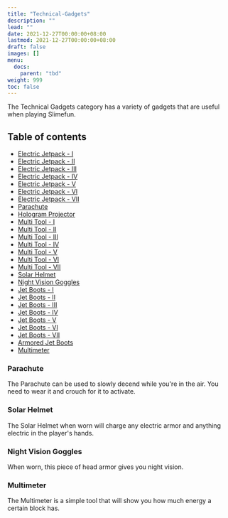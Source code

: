 ```yaml
---
title: "Technical-Gadgets"
description: ""
lead: ""
date: 2021-12-27T00:00:00+08:00
lastmod: 2021-12-27T00:00:00+08:00
draft: false
images: []
menu: 
  docs:
    parent: "tbd"
weight: 999
toc: false
---
```


The Technical Gadgets category has a variety of gadgets that are useful when playing Slimefun.  

## Table of contents

* [Electric Jetpack - I](/docs/slimefun/jetpacks)
* [Electric Jetpack - II](/docs/slimefun/jetpacks)
* [Electric Jetpack - III](/docs/slimefun/jetpacks)
* [Electric Jetpack - IV](/docs/slimefun/jetpacks)
* [Electric Jetpack - V](/docs/slimefun/jetpacks)
* [Electric Jetpack - VI](/docs/slimefun/jetpacks)
* [Electric Jetpack - VII](/docs/slimefun/jetpacks)
* [Parachute](/docs/slimefun/technical-gadgets#parachute)
* [Hologram Projector](/docs/slimefun/hologram-projector)
* [Multi Tool - I](/docs/slimefun/multi-tools)
* [Multi Tool - II](/docs/slimefun/multi-tools)
* [Multi Tool - III](/docs/slimefun/multi-tools)
* [Multi Tool - IV](/docs/slimefun/multi-tools)
* [Multi Tool - V](/docs/slimefun/multi-tools)
* [Multi Tool - VI](/docs/slimefun/multi-tools)
* [Multi Tool - VII](/docs/slimefun/multi-tools)
* [Solar Helmet](/docs/slimefun/technical-gadgets#solar-helmet)
* [Night Vision Goggles](/docs/slimefun/technical-gadgets#night-vision-goggles)
* [Jet Boots - I](/docs/slimefun/jet-boots)
* [Jet Boots - II](/docs/slimefun/jet-boots)
* [Jet Boots - III](/docs/slimefun/jet-boots)
* [Jet Boots - IV](/docs/slimefun/jet-boots)
* [Jet Boots - V](/docs/slimefun/jet-boots)
* [Jet Boots - VI](/docs/slimefun/jet-boots)
* [Jet Boots - VII](/docs/slimefun/jet-boots)
* [Armored Jet Boots](/docs/slimefun/jet-boots)
* [Multimeter](/docs/slimefun/technical-gadgets#multimeter)

### Parachute

The Parachute can be used to slowly decend while you're in the air. You need to wear it and crouch for it to activate.

### Solar Helmet

The Solar Helmet when worn will charge any electric armor and anything electric in the player's hands.

### Night Vision Goggles

When worn, this piece of head armor gives you night vision.

### Multimeter

The Multimeter is a simple tool that will show you how much energy a certain block has.
